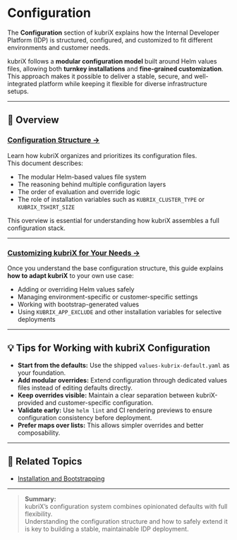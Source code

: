 # Configuration

The **Configuration** section of kubriX explains how the Internal Developer Platform (IDP) is structured, configured, and customized to fit different environments and customer needs.

kubriX follows a **modular configuration model** built around Helm values files, allowing both **turnkey installations** and **fine-grained customization**.  
This approach makes it possible to deliver a stable, secure, and well-integrated platform while keeping it flexible for diverse infrastructure setups.

---

## 📘 Overview

### [Configuration Structure →](./configuration-structure.md)
Learn how kubriX organizes and prioritizes its configuration files.  
This document describes:
- The modular Helm-based values file system  
- The reasoning behind multiple configuration layers  
- The order of evaluation and override logic  
- The role of installation variables such as `KUBRIX_CLUSTER_TYPE` or `KUBRIX_TSHIRT_SIZE`

This overview is essential for understanding how kubriX assembles a full configuration stack.

---

### [Customizing kubriX for Your Needs →](./customization.md)
Once you understand the base configuration structure, this guide explains **how to adapt kubriX** to your own use case:
- Adding or overriding Helm values safely  
- Managing environment-specific or customer-specific settings  
- Working with bootstrap-generated values  
- Using `KUBRIX_APP_EXCLUDE` and other installation variables for selective deployments  

---

## 💡 Tips for Working with kubriX Configuration

- **Start from the defaults:** Use the shipped `values-kubrix-default.yaml` as your foundation.
- **Add modular overrides:** Extend configuration through dedicated values files instead of editing defaults directly.
- **Keep overrides visible:** Maintain a clear separation between kubriX-provided and customer-specific configuration.
- **Validate early:** Use `helm lint` and CI rendering previews to ensure configuration consistency before deployment.
- **Prefer maps over lists:** This allows simpler overrides and better composability.

---

## 🧩 Related Topics

- [Installation and Bootstrapping](../installation/installation.md)  

---

> **Summary:**  
> kubriX’s configuration system combines opinionated defaults with full flexibility.  
> Understanding the configuration structure and how to safely extend it is key to building a stable, maintainable IDP deployment.
